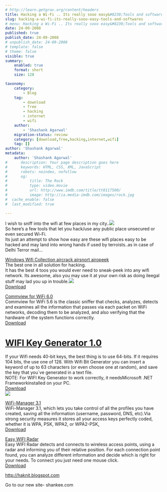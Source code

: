 ```yaml
---
# http://learn.getgrav.org/content/headers
title: Hacking a Wi-Fi .. Its really sooo easy&#8230;Tools and softwares.
slug: hacking-a-wi-fi-its-really-sooo-easy-tools-and-softwares
# menu: Hacking a Wi-Fi .. Its really sooo easy&#8230;Tools and softwares.
date: 24-09-2008
published: true
publish_date: 24-09-2008
# unpublish_date: 24-09-2008
# template: false
# theme: false
visible: true
summary:
    enabled: true
    format: short
    size: 128

taxonomy:
    category:
        - Blog
    tag:
        - download
        - free
        - hacking
        - internet
        - wifi
    author:
        - 'Shashank Agarwal'
    migration-status: review
    category: [download,free,hacking,internet,wifi]
    tag: []
author: 'Shashank Agarwal'
metadata:
    author: 'Shashank Agarwal'
#      description: Your page description goes here
#      keywords: HTML, CSS, XML, JavaScript
#      robots: noindex, nofollow
#      og:
#          title: The Rock
#          type: video.movie
#          url: http://www.imdb.com/title/tt0117500/
#          image: http://ia.media-imdb.com/images/rock.jpg
#  cache_enable: false
#  last_modified: true

---
```


I wish to sniff into the wifi at few places in my city..[![](http://3.bp.blogspot.com/_V2JZuLkPrjQ/SNXeZxwILiI/AAAAAAAADJw/N6vDaEY-V2U/s320/wifi_zone.jpg)](http://3.bp.blogspot.com/_V2JZuLkPrjQ/SNXeZxwILiI/AAAAAAAADJw/N6vDaEY-V2U/s1600-h/wifi_zone.jpg)  
So here’s a few tools that let you hack/use any public place unsecured or even secured Wi-Fi.  
Its just an attempt to show how easy are these wifi places easy to be hacked and may land into wrong hands if used by terroists..as in case of Delhi Terror mail…

[Windows Wifi Collection aircrack airsnort airopeek](http://rapidshare.com/files/2999972/Windows_Wifi_Collection_-_aircrack_airsnort_airopeek.rar)  
The best one in all solution for hacking.  
It has the best 4 toos you would ever need to sneak-peek into any wifi network. Its awesome, also you may use it at your own risk as doing ileegal stuff may lad you up in trouble.[![](http://2.bp.blogspot.com/_V2JZuLkPrjQ/SNXeaD_K7mI/AAAAAAAADKA/FQSVkxJ83I0/s320/wifi-tshirt1.jpg)](http://2.bp.blogspot.com/_V2JZuLkPrjQ/SNXeaD_K7mI/AAAAAAAADKA/FQSVkxJ83I0/s1600-h/wifi-tshirt1.jpg)  
[Download](http://rapidshare.com/files/2999972/Windows_Wifi_Collection_-_aircrack_airsnort_airopeek.rar)

[Commview for WiFi 6.0](http://www.10001downloads.com/software/commview-for-wifi-12882.html)  
Commview for WiFi 5.6 is the classic sniffer that checks, analyzes, detects and examines all the information that passes via each packet on WiFi networks, decoding them to be analyzed, and also verifying that the hardware of the system functions correctly.[  
Download](http://www.10001downloads.com/download/commview-for-wifi-12882.html)

# [WIFI Key Generator 1.0](http://www.10001downloads.com/software/wifi_key_generator-13945.html)  


If your Wifi needs 40-bit keys, the best thing is to use 64-bits. If it requires 104 bits, the use one of 128. With Wifi Bit Generator you can insert a keyword of up to 63 characters (or even choose one at random), and save the key that you`ve generated in a text file.  
NOTE: For WIFI Key Generator to work correctly, it needsMicrosoft .NET Frameworkinstalled on your PC.[  
Download](http://www.10001downloads.com/download/wifi_key_generator-13945.html)  
[![](http://3.bp.blogspot.com/_V2JZuLkPrjQ/SNXeZ_7sdFI/AAAAAAAADJ4/fh3D2xnT9lo/s320/computer_wifi.png)](http://3.bp.blogspot.com/_V2JZuLkPrjQ/SNXeZ_7sdFI/AAAAAAAADJ4/fh3D2xnT9lo/s1600-h/computer_wifi.png)

[WiFi-Manager 3.1](http://www.10001downloads.com/software/wifi-manager-18076.html)  
WiFi-Manager 3.1, which lets you take control of all the profiles you have created, saving all the information (username, password, DNS, etc).Via strong security measures it stores all your access keys perfectly coded, whether it is WPA, PSK, WPA2, or WPA2-PSK[.  
Download](http://www.10001downloads.com/download/wifi-manager-18076.html)

[Easy WIFI Radar](http://www.10001downloads.com/software/easy_wifi_radar-13392.html)  
Easy WIFI Radar detects and connects to wireless access points, using a radar and informing you of their relative position. For each connection point found, you can analyze different information and decide which is right for your needs. To connect you just need one mouse click.  
[Download](http://www.10001downloads.com/download/easy_wifi_radar-13392.html)

http://haknit.blogspot.com

Go to our new site- shankee.com

